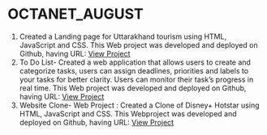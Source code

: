 # OCTANET_AUGUST
1.  Created a Landing page for Uttarakhand tourism using HTML, JavaScript and CSS. This Web project was developed and deployed on Github, having URL: [View Project](https://akshat2512.github.io/OCTANET_AUGUST/Landing%20Page/LandingPage.html)
2. To Do List- Created a web application that allows users to create and categorize tasks, users can assign deadlines, priorities and labels to your tasks for better clarity. Users can monitor their task’s progress in real time. This Web project was developed and deployed on Github, having URL: [View Project](https://akshat2512.github.io/OCTANET_AUGUST/ToDoList/ToDoList.html)
3.  Website Clone- Web Project : Created a Clone of Disney+ Hotstar using HTML, JavaScript and CSS. This
 Webproject was developed and deployed on Github, having URL: [View Project](https://akshat2512.github.io/OCTANET_AUGUST/Website%20Clone/main.html)
